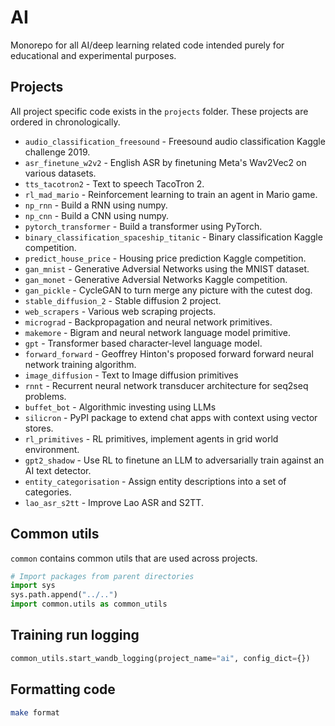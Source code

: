 # AI

Monorepo for all AI/deep learning related code intended purely for educational and experimental purposes.

## Projects

All project specific code exists in the `projects` folder. These projects are ordered in chronologically.
- `audio_classification_freesound` - Freesound audio classification Kaggle challenge 2019.
- `asr_finetune_w2v2` - English ASR by finetuning Meta's Wav2Vec2 on various datasets.
- `tts_tacotron2` - Text to speech TacoTron 2.
- `rl_mad_mario` - Reinforcement learning to train an agent in Mario game.
- `np_rnn` - Build a RNN using numpy.
- `np_cnn` - Build a CNN using numpy.
- `pytorch_transformer` - Build a transformer using PyTorch.
- `binary_classification_spaceship_titanic` - Binary classification Kaggle competition.
- `predict_house_price` - Housing price prediction Kaggle competition.
- `gan_mnist` - Generative Adversial Networks using the MNIST dataset.
- `gan_monet` - Generative Adversial Networks Kaggle competition.
- `gan_pickle` - CycleGAN to turn merge any picture with the cutest dog.
- `stable_diffusion_2` - Stable diffusion 2 project.
- `web_scrapers` - Various web scraping projects.
- `micrograd` - Backpropagation and neural network primitives.
- `makemore` - Bigram and neural network language model primitive.
- `gpt` - Transformer based character-level language model.
- `forward_forward` - Geoffrey Hinton's proposed forward forward neural network training algorithm.
- `image_diffusion` - Text to Image diffusion primitives
- `rnnt` - Recurrent neural network transducer architecture for seq2seq problems.
- `buffet_bot` - Algorithmic investing using LLMs
- `silicron` - PyPI package to extend chat apps with context using vector stores.
- `rl_primitives` - RL primitives, implement agents in grid world environment.
- `gpt2_shadow` - Use RL to finetune an LLM to adversarially train against an AI text detector.
- `entity_categorisation` - Assign entity descriptions into a set of categories.
- `lao_asr_s2tt` - Improve Lao ASR and S2TT.

## Common utils

`common` contains common utils that are used across projects.

```python
# Import packages from parent directories
import sys
sys.path.append("../..")
import common.utils as common_utils
```

## Training run logging

```python
common_utils.start_wandb_logging(project_name="ai", config_dict={})
```

## Formatting code

```bash
make format
```